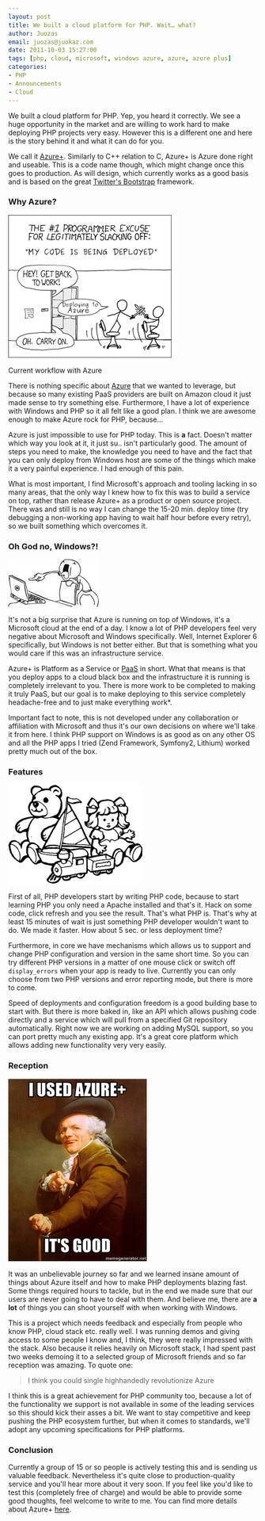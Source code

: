 ```yaml
---
layout: post
title: We built a cloud platform for PHP. Wait… what? 
author: Juozas
email: juozas@juokaz.com
date: 2011-10-03 15:27:00
tags: [php, cloud, microsoft, windows azure, azure, azure plus]
categories:
- PHP
- Announcements
- Cloud
---
```


We built a cloud platform for PHP. Yep, you heard it correctly. We see a huge opportunity in the market and are willing to work hard to make deploying PHP projects very easy. However this is a different one and here is the story behind it and what it can do for you.

<!--more-->

We call it [Azure+](http://cloud.webspecies.co.uk/). Similarly to C++ relation to C, Azure+ is Azure done right and useable. This is a code name though, which might change once this goes to production. As will design, which currently works as a good basis and is based on the great [Twitter's Bootstrap](http://twitter.github.com/bootstrap/) framework. 

### Why Azure?

<div class="alignright" ><img src="/media/azure.png" alt="Azure"><p class="wp-caption-text">Current workflow with Azure</p></div>

There is nothing specific about [Azure](http://en.wikipedia.org/wiki/Azure_Services_Platform) that we wanted to leverage, but because so many existing PaaS providers are built on Amazon cloud it just made sense to try something else. Furthermore, I have a lot of experience with Windows and PHP so it all felt like a good plan. I think we are awesome enough to make Azure rock for PHP, because...

Azure is just impossible to use for PHP today. This is **a** fact. Doesn't matter which way you look at it, it just su.. isn't particularly good. The amount of steps you need to make, the knowledge you need to have and the fact that you can only deploy from Windows host are some of the things which make it a very painful experience. I had enough of this pain.

What is most important, I find Microsoft's approach and tooling lacking in so many areas, that the only way I knew how to fix this was to build a service on top, rather than release Azure+ as a product or open source project. There was and still is no way I can change the 15-20 min. deploy time (try debugging a non-working app having to wait half hour before every retry), so we built something which overcomes it.

### Oh God no, Windows?!

<div class="alignleft" ><img src="/media/ohgodno.jpg" alt="Oh God no" class="noborder"></div>

It's not a big surprise that Azure is running on top of Windows, it's a Microsoft cloud at the end of a day. I know a lot of PHP developers feel very negative about Microsoft and Windows specifically. Well, Internet Explorer 6 specifically, but Windows is not better either. But that is something what you would care if this was an infrastructure service.

Azure+ is Platform as a Service or [PaaS](http://en.wikipedia.org/wiki/Platform_as_a_service) in short. What that means is that you deploy apps to a cloud black box and the infrastructure it is running is completely irrelevant to you. There is more work to be completed to making it truly PaaS, but our goal is to make deploying to this service completely headache-free and to just make everything work\*.

Important fact to note, this is not developed under any collaboration or affiliation with Microsoft and thus it's our own decisions on where we'll take it from here. I think PHP support on Windows is as good as on any other OS and all the PHP apps I tried (Zend Framework, Symfony2, Lithium) worked pretty much out of the box.

### Features

<div class="alignright" ><img src="/media/toys.gif" alt="Toys" class="noborder"></div>

First of all, PHP developers start by writing PHP code, because to start learning PHP you only need a Apache installed and that's it. Hack on some code, click refresh and you see the result. That's what PHP is. That's why at least 15 minutes of wait is just something PHP developer wouldn't want to do. We made it faster. How about 5 sec. or less deployment time?

Furthermore, in core we have mechanisms which allows us to support and change PHP configuration and version in the same short time. So you can try different PHP versions in a matter of one mouse click or switch off `display_errors` when your app is ready to live. Currently you can only choose from two PHP versions and error reporting mode, but there is more to come.

Speed of deployments and configuration freedom is a good building base to start with. But there is more baked in, like an API which allows pushing code directly and a service which will pull from a specified Git repository automatically. Right now we are working on adding MySQL support, so you can port pretty much any existing app. It's a great core platform which allows adding new functionality very very easily.

### Reception

<div class="alignleft" ><img src="/media/azureplusisgood.jpg" alt="Azure+ is good" class="noborder"></div>

It was an unbelievable journey so far and we learned insane amount of things about Azure itself and how to make PHP deployments blazing fast. Some things required hours to tackle, but in the end we made sure that our users are never going to have to deal with them. And believe me, there are **a lot** of things you can shoot yourself with when working with Windows.

This is a project which needs feedback and especially from people who know PHP, cloud stack etc. really well. I was running demos and giving access to some people I know and, I think, they were really impressed with the stack. Also because it relies heavily on Microsoft stack, I had spent past two weeks demoing it to a selected group of Microsoft friends and so far reception was amazing. To quote one:

> I think you could single highhandedly revolutionize Azure

I think this is a great achievement for PHP community too, because a lot of the functionality we support is not available in some of the leading services so this should kick their asses a bit. We want to stay competitive and keep pushing the PHP ecosystem further, but when it comes to standards, we'll adopt any upcoming specifications for PHP platforms.

### Conclusion

Currently a group of 15 or so people is actively testing this and is sending us valuable feedback. Nevertheless it's quite close to production-quality service and you'll hear more about it very soon. If you feel like you'd like to test this (completely free of charge) and would be able to provide some good thoughts, feel welcome to write to me. You can find more details about Azure+ [here](http://cloud.webspecies.co.uk/).
